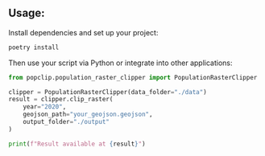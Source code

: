 ## Usage:

Install dependencies and set up your project:

```bash
poetry install
```

Then use your script via Python or integrate into other applications:

```python
from popclip.population_raster_clipper import PopulationRasterClipper

clipper = PopulationRasterClipper(data_folder="./data")
result = clipper.clip_raster(
    year="2020",
    geojson_path="your_geojson.geojson",
    output_folder="./output"
)

print(f"Result available at {result}")
```